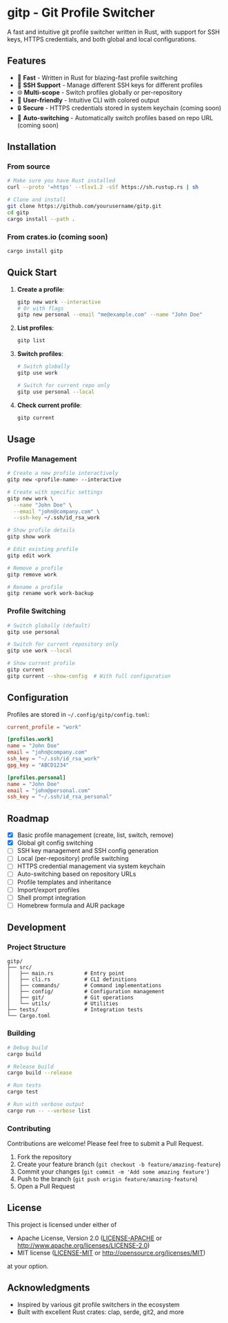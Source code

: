 # gitp - Git Profile Switcher

A fast and intuitive git profile switcher written in Rust, with support for SSH keys, HTTPS credentials, and both global and local configurations.

## Features

- 🚀 **Fast** - Written in Rust for blazing-fast profile switching
- 🔑 **SSH Support** - Manage different SSH keys for different profiles
- 🌐 **Multi-scope** - Switch profiles globally or per-repository
- 🎨 **User-friendly** - Intuitive CLI with colored output
- 🔒 **Secure** - HTTPS credentials stored in system keychain (coming soon)
- 🤖 **Auto-switching** - Automatically switch profiles based on repo URL (coming soon)

## Installation

### From source

```bash
# Make sure you have Rust installed
curl --proto '=https' --tlsv1.2 -sSf https://sh.rustup.rs | sh

# Clone and install
git clone https://github.com/yourusername/gitp.git
cd gitp
cargo install --path .
```

### From crates.io (coming soon)

```bash
cargo install gitp
```

## Quick Start

1. **Create a profile**:

   ```bash
   gitp new work --interactive
   # Or with flags
   gitp new personal --email "me@example.com" --name "John Doe"
   ```

2. **List profiles**:

   ```bash
   gitp list
   ```

3. **Switch profiles**:

   ```bash
   # Switch globally
   gitp use work

   # Switch for current repo only
   gitp use personal --local
   ```

4. **Check current profile**:
   ```bash
   gitp current
   ```

## Usage

### Profile Management

```bash
# Create a new profile interactively
gitp new <profile-name> --interactive

# Create with specific settings
gitp new work \
  --name "John Doe" \
  --email "john@company.com" \
  --ssh-key ~/.ssh/id_rsa_work

# Show profile details
gitp show work

# Edit existing profile
gitp edit work

# Remove a profile
gitp remove work

# Rename a profile
gitp rename work work-backup
```

### Profile Switching

```bash
# Switch globally (default)
gitp use personal

# Switch for current repository only
gitp use work --local

# Show current profile
gitp current
gitp current --show-config  # With full configuration
```

## Configuration

Profiles are stored in `~/.config/gitp/config.toml`:

```toml
current_profile = "work"

[profiles.work]
name = "John Doe"
email = "john@company.com"
ssh_key = "~/.ssh/id_rsa_work"
gpg_key = "ABCD1234"

[profiles.personal]
name = "John Doe"
email = "john@personal.com"
ssh_key = "~/.ssh/id_rsa_personal"
```

## Roadmap

- [x] Basic profile management (create, list, switch, remove)
- [x] Global git config switching
- [ ] SSH key management and SSH config generation
- [ ] Local (per-repository) profile switching
- [ ] HTTPS credential management via system keychain
- [ ] Auto-switching based on repository URLs
- [ ] Profile templates and inheritance
- [ ] Import/export profiles
- [ ] Shell prompt integration
- [ ] Homebrew formula and AUR package

## Development

### Project Structure

```
gitp/
├── src/
│   ├── main.rs          # Entry point
│   ├── cli.rs           # CLI definitions
│   ├── commands/        # Command implementations
│   ├── config/          # Configuration management
│   ├── git/             # Git operations
│   └── utils/           # Utilities
├── tests/               # Integration tests
└── Cargo.toml
```

### Building

```bash
# Debug build
cargo build

# Release build
cargo build --release

# Run tests
cargo test

# Run with verbose output
cargo run -- --verbose list
```

### Contributing

Contributions are welcome! Please feel free to submit a Pull Request.

1. Fork the repository
2. Create your feature branch (`git checkout -b feature/amazing-feature`)
3. Commit your changes (`git commit -m 'Add some amazing feature'`)
4. Push to the branch (`git push origin feature/amazing-feature`)
5. Open a Pull Request

## License

This project is licensed under either of

- Apache License, Version 2.0 ([LICENSE-APACHE](LICENSE-APACHE) or http://www.apache.org/licenses/LICENSE-2.0)
- MIT license ([LICENSE-MIT](LICENSE-MIT) or http://opensource.org/licenses/MIT)

at your option.

## Acknowledgments

- Inspired by various git profile switchers in the ecosystem
- Built with excellent Rust crates: clap, serde, git2, and more
